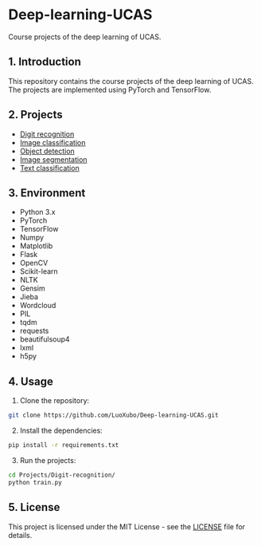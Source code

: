 # Deep-learning-UCAS

Course projects of the deep learning of UCAS.

## 1. Introduction

This repository contains the course projects of the deep learning of UCAS. The projects are implemented using PyTorch and TensorFlow.

## 2. Projects

- [Digit recognition](Projects/Digit-recognition/README.md)
- [Image classification](Projects/Image-classification/README.md)
- [Object detection](Projects/Object-detection/README.md)
- [Image segmentation](Projects/Image-segmentation/README.md)
- [Text classification](Projects/Text-classification/README.md)

## 3. Environment

- Python 3.x
- PyTorch
- TensorFlow
- Numpy
- Matplotlib
- Flask
- OpenCV
- Scikit-learn
- NLTK
- Gensim
- Jieba
- Wordcloud
- PIL
- tqdm
- requests
- beautifulsoup4
- lxml
- h5py

## 4. Usage

1. Clone the repository:

```bash
git clone https://github.com/LuoXubo/Deep-learning-UCAS.git
```

2. Install the dependencies:

```bash
pip install -r requirements.txt
```

3. Run the projects:

```bash
cd Projects/Digit-recognition/
python train.py
```

## 5. License

This project is licensed under the MIT License - see the [LICENSE](LICENSE) file for details.
